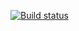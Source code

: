 [![Build status](https://build.appcenter.ms/v0.1/apps/a4131371-12ab-4bd8-b3c3-26af423d57b0/branches/dev/badge)](https://appcenter.ms)
